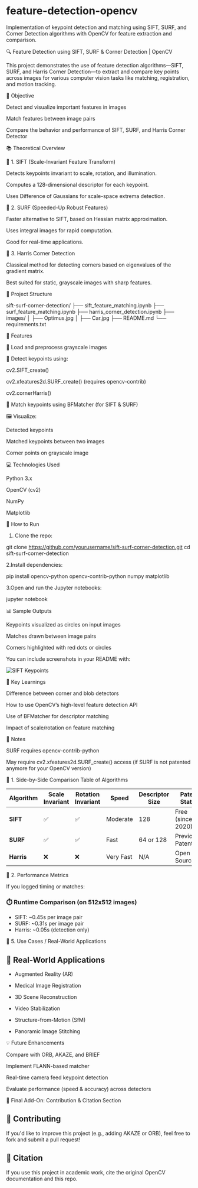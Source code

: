 # feature-detection-opencv
Implementation of keypoint detection and matching using SIFT, SURF, and Corner Detection algorithms with OpenCV for feature extraction and comparison.

🔍 Feature Detection using SIFT, SURF & Corner Detection | OpenCV


This project demonstrates the use of feature detection algorithms—SIFT, SURF, and Harris Corner Detection—to extract and compare key points across images for various computer vision tasks like matching, registration, and motion tracking.



📌 Objective


Detect and visualize important features in images

Match features between image pairs

Compare the behavior and performance of SIFT, SURF, and Harris Corner Detector



📚 Theoretical Overview


🔹 1. SIFT (Scale-Invariant Feature Transform)

Detects keypoints invariant to scale, rotation, and illumination.

Computes a 128-dimensional descriptor for each keypoint.

Uses Difference of Gaussians for scale-space extrema detection.



🔹 2. SURF (Speeded-Up Robust Features)

Faster alternative to SIFT, based on Hessian matrix approximation.

Uses integral images for rapid computation.

Good for real-time applications.


🔹 3. Harris Corner Detection

Classical method for detecting corners based on eigenvalues of the gradient matrix.

Best suited for static, grayscale images with sharp features.



📁 Project Structure

sift-surf-corner-detection/
├── sift_feature_matching.ipynb
├── surf_feature_matching.ipynb
├── harris_corner_detection.ipynb
├── images/
│   ├── Optimus.jpg
│   ├── Car.jpg
├── README.md
└── requirements.txt


🎯 Features

📸 Load and preprocess grayscale images

🧠 Detect keypoints using:

cv2.SIFT_create()

cv2.xfeatures2d.SURF_create() (requires opencv-contrib)

cv2.cornerHarris()


🎯 Match keypoints using BFMatcher (for SIFT & SURF)


🖼️ Visualize:

Detected keypoints

Matched keypoints between two images

Corner points on grayscale image



💻 Technologies Used


Python 3.x

OpenCV (cv2)

NumPy

Matplotlib


🚀 How to Run


1. Clone the repo:

git clone https://github.com/yourusername/sift-surf-corner-detection.git
cd sift-surf-corner-detection

2.Install dependencies:

pip install opencv-python opencv-contrib-python numpy matplotlib


3.Open and run the Jupyter notebooks:

jupyter notebook


📊 Sample Outputs

Keypoints visualized as circles on input images

Matches drawn between image pairs

Corners highlighted with red dots or circles


You can include screenshots in your README with:

![SIFT Keypoints](images/sift_output.jpg)


🧠 Key Learnings

Difference between corner and blob detectors

How to use OpenCV’s high-level feature detection API

Use of BFMatcher for descriptor matching

Impact of scale/rotation on feature matching


🔐 Notes

SURF requires opencv-contrib-python

May require cv2.xfeatures2d.SURF_create() access (if SURF is not patented anymore for your OpenCV version)


📸 1. Side-by-Side Comparison Table of Algorithms


| Algorithm     | Scale Invariant | Rotation Invariant | Speed     | Descriptor Size | Patent Status |
|---------------|------------------|---------------------|-----------|------------------|----------------|
| **SIFT**       | ✅               | ✅                  | Moderate  | 128              | Free (since 2020) |
| **SURF**       | ✅               | ✅                  | Fast      | 64 or 128        | Previously Patented |
| **Harris**     | ❌               | ❌                  | Very Fast | N/A              | Open Source     |



🧪 2. Performance Metrics 


If you logged timing or matches:

### ⏱️ Runtime Comparison (on 512x512 images)
- SIFT: ~0.45s per image pair
- SURF: ~0.31s per image pair
- Harris: ~0.05s (detection only)


🧠 5. Use Cases / Real-World Applications


## 🧠 Real-World Applications

- Augmented Reality (AR)

- Medical Image Registration

- 3D Scene Reconstruction

- Video Stabilization

- Structure-from-Motion (SfM)

- Panoramic Image Stitching


💡 Future Enhancements

Compare with ORB, AKAZE, and BRIEF

Implement FLANN-based matcher

Real-time camera feed keypoint detection

Evaluate performance (speed & accuracy) across detectors


🎁 Final Add-On: Contribution & Citation Section

## 🙌 Contributing

If you'd like to improve this project (e.g., adding AKAZE or ORB), feel free to fork and submit a pull request!


## 📝 Citation

If you use this project in academic work, cite the original OpenCV documentation and this repo.
